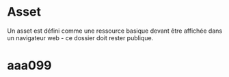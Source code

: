 # Asset

Un asset est défini comme une ressource basique devant être affichée dans un navigateur web - ce dossier doit rester publique.
# aaa099